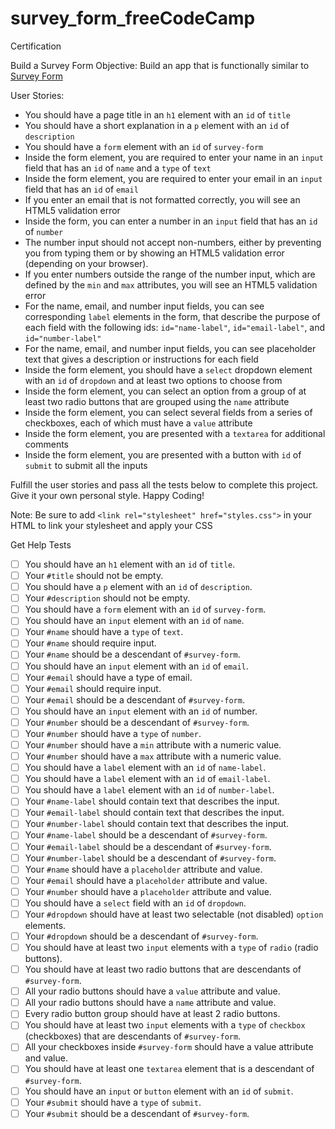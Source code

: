 # survey_form_freeCodeCamp

Certification

Build a Survey Form
Objective: Build an app that is functionally similar to [Survey Form](https://survey-form.freecodecamp.rocks)

User Stories:

- You should have a page title in an `h1` element with an `id` of `title`
- You should have a short explanation in a `p` element with an `id` of `description`
- You should have a `form` element with an `id` of `survey-form`
- Inside the form element, you are required to enter your name in an `input` field that has an `id` of `name` and a `type` of `text`
- Inside the form element, you are required to enter your email in an `input` field that has an `id` of `email`
- If you enter an email that is not formatted correctly, you will see an HTML5 validation error
- Inside the form, you can enter a number in an `input` field that has an `id` of `number`
- The number input should not accept non-numbers, either by preventing you from typing them or by showing an HTML5 validation error (depending on your browser).
- If you enter numbers outside the range of the number input, which are defined by the `min` and `max` attributes, you will see an HTML5 validation error
- For the name, email, and number input fields, you can see corresponding `label` elements in the form, that describe the purpose of each field with the following ids: `id="name-label"`, `id="email-label"`, and `id="number-label"`
- For the name, email, and number input fields, you can see placeholder text that gives a description or instructions for each field
- Inside the form element, you should have a `select` dropdown element with an `id` of `dropdown` and at least two options to choose from
- Inside the form element, you can select an option from a group of at least two radio buttons that are grouped using the `name` attribute
- Inside the form element, you can select several fields from a series of checkboxes, each of which must have a `value` attribute
- Inside the form element, you are presented with a `textarea` for additional comments
- Inside the form element, you are presented with a button with `id` of `submit` to submit all the inputs

Fulfill the user stories and pass all the tests below to complete this project. Give it your own personal style. Happy Coding!

Note: Be sure to add `<link rel="stylesheet" href="styles.css">` in your HTML to link your stylesheet and apply your CSS

Get Help
Tests
- [ ] You should have an `h1` element with an `id` of `title`.
- [ ] Your `#title` should not be empty.
- [ ] You should have a `p` element with an `id` of `description`.
- [ ] Your `#description` should not be empty.
- [ ] You should have a `form` element with an `id` of `survey-form`.
- [ ] You should have an `input` element with an `id` of `name`.
- [ ] Your `#name` should have a `type` of `text`.
- [ ] Your `#name` should require input.
- [ ] Your `#name` should be a descendant of `#survey-form`.
- [ ] You should have an `input` element with an `id` of `email`.
- [ ] Your `#email` should have a type of email.
- [ ] Your `#email` should require input.
- [ ] Your `#email` should be a descendant of `#survey-form`.
- [ ] You should have an `input` element with an `id` of number.
- [ ] Your `#number` should be a descendant of `#survey-form`.
- [ ] Your `#number` should have a `type` of `number`.
- [ ] Your `#number` should have a `min` attribute with a numeric value.
- [ ] Your `#number` should have a `max` attribute with a numeric value.
- [ ] You should have a `label` element with an `id` of `name-label`.
- [ ] You should have a `label` element with an `id` of `email-label`.
- [ ] You should have a `label` element with an `id` of `number-label`.
- [ ] Your `#name-label` should contain text that describes the input.
- [ ] Your `#email-label` should contain text that describes the input.
- [ ] Your `#number-label` should contain text that describes the input.
- [ ] Your `#name-label` should be a descendant of `#survey-form`.
- [ ] Your `#email-label` should be a descendant of `#survey-form`.
- [ ] Your `#number-label` should be a descendant of `#survey-form`.
- [ ] Your `#name` should have a `placeholder` attribute and value.
- [ ] Your `#email` should have a `placeholder` attribute and value.
- [ ] Your `#number` should have a `placeholder` attribute and value.
- [ ] You should have a `select` field with an `id` of `dropdown`.
- [ ] Your `#dropdown` should have at least two selectable (not disabled) `option` elements.
- [ ] Your `#dropdown` should be a descendant of `#survey-form`.
- [ ] You should have at least two `input` elements with a `type` of `radio` (radio buttons).
- [ ] You should have at least two radio buttons that are descendants of `#survey-form`.
- [ ] All your radio buttons should have a `value` attribute and value.
- [ ] All your radio buttons should have a `name` attribute and value.
- [ ] Every radio button group should have at least 2 radio buttons.
- [ ] You should have at least two `input` elements with a `type` of `checkbox` (checkboxes) that are descendants of `#survey-form`.
- [ ] All your checkboxes inside `#survey-form` should have a value attribute and value.
- [ ] You should have at least one `textarea` element that is a descendant of `#survey-form`.
- [ ] You should have an `input` or `button` element with an `id` of `submit`.
- [ ] Your `#submit` should have a `type` of `submit`.
- [ ] Your `#submit` should be a descendant of `#survey-form`.

